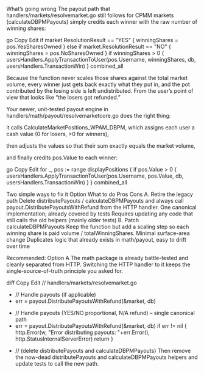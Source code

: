 What’s going wrong
The payout path that handlers/markets/resolvemarket.go still follows for CPMM markets (calculateDBPMPayouts) simply credits each winner with the raw number of winning shares:

go
Copy
Edit
if market.ResolutionResult == "YES" {
    winningShares = pos.YesSharesOwned
} else if market.ResolutionResult == "NO" {
    winningShares = pos.NoSharesOwned
}
if winningShares > 0 {
    usersHandlers.ApplyTransactionToUser(pos.Username, winningShares, db, usersHandlers.TransactionWin)
}
combined_all

Because the function never scales those shares against the total market volume, every winner just gets back exactly what they put in, and the pot contributed by the losing side is left undistributed. From the user’s point of view that looks like “the losers got refunded.”

Your newer, unit-tested payout engine in handlers/math/payout/resolvemarketcore.go does the right thing:

it calls CalculateMarketPositions_WPAM_DBPM, which assigns each user a cash value (0 for losers, >0 for winners),

then adjusts the values so that their sum exactly equals the market volume,

and finally credits pos.Value to each winner:

go
Copy
Edit
for _, pos := range displayPositions {
    if pos.Value > 0 {
        usersHandlers.ApplyTransactionToUser(pos.Username, pos.Value, db, usersHandlers.TransactionWin)
    }
}
combined_all

Two simple ways to fix it
Option	What to do	Pros	Cons
A. Retire the legacy path	Delete distributePayouts / calculateDBPMPayouts and always call payout.DistributePayoutsWithRefund from the HTTP handler.	One canonical implementation; already covered by tests	Requires updating any code that still calls the old helpers (mainly older tests)
B. Patch calculateDBPMPayouts	Keep the function but add a scaling step so each winning share is paid volume / totalWinningShares.	Minimal surface-area change	Duplicates logic that already exists in math/payout, easy to drift over time

Recommended: Option A
The math package is already battle-tested and cleanly separated from HTTP. Switching the HTTP handler to it keeps the single-source-of-truth principle you asked for.

diff
Copy
Edit
// handlers/markets/resolvemarket.go

- // Handle payouts (if applicable)
- err = payout.DistributePayoutsWithRefund(&market, db)
+ // Handle payouts (YES/NO proportional, N/A refund) – single canonical path
+ err = payout.DistributePayoutsWithRefund(&market, db)
  if err != nil {
      http.Error(w, "Error distributing payouts: "+err.Error(), http.StatusInternalServerError)
      return
  }

- // (delete distributePayouts and calculateDBPMPayouts)
Then remove the now-dead distributePayouts and calculateDBPMPayouts helpers and update tests to call the new path.


